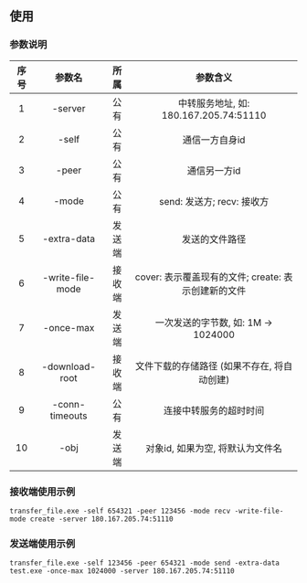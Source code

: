 ## 使用

### 参数说明
序号 | 参数名 | 所属 | 参数含义
:--: | :--: | :--: | :--:
1 | -server | 公有 | 中转服务地址, 如: 180.167.205.74:51110
2 | -self | 公有 | 通信一方自身id
3 | -peer | 公有 | 通信另一方id
4 | -mode | 公有 | send: 发送方; recv: 接收方
5 | -extra-data | 发送端 | 发送的文件路径
6 | -write-file-mode | 接收端 | cover: 表示覆盖现有的文件; create: 表示创建新的文件
7 | -once-max | 发送端 | 一次发送的字节数, 如: 1M -> 1024000
8 | -download-root | 接收端 | 文件下载的存储路径 (如果不存在, 将自动创建)
9 | -conn-timeouts | 公有 | 连接中转服务的超时时间
10 | -obj | 发送端 | 对象id, 如果为空, 将默认为文件名

### 接收端使用示例
```
transfer_file.exe -self 654321 -peer 123456 -mode recv -write-file-mode create -server 180.167.205.74:51110
```

### 发送端使用示例
```
transfer_file.exe -self 123456 -peer 654321 -mode send -extra-data test.exe -once-max 1024000 -server 180.167.205.74:51110
```

